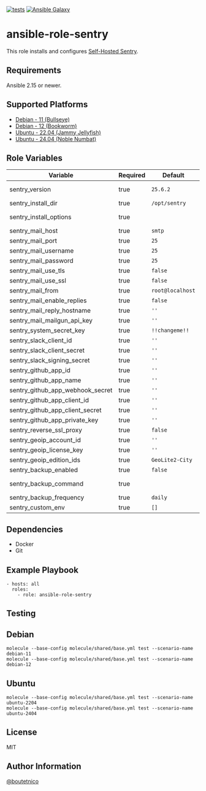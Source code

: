 [![tests](https://github.com/boutetnico/ansible-role-sentry/workflows/Test%20ansible%20role/badge.svg)](https://github.com/boutetnico/ansible-role-sentry/actions?query=workflow%3A%22Test+ansible+role%22)
[![Ansible Galaxy](https://img.shields.io/badge/galaxy-boutetnico.sentry-blue.svg)](https://galaxy.ansible.com/boutetnico/sentry)

ansible-role-sentry
===================

This role installs and configures [Self-Hosted Sentry](https://develop.sentry.dev/self-hosted/).

Requirements
------------

Ansible 2.15 or newer.

Supported Platforms
-------------------

- [Debian - 11 (Bullseye)](https://wiki.debian.org/DebianBullseye)
- [Debian - 12 (Bookworm)](https://wiki.debian.org/DebianBookworm)
- [Ubuntu - 22.04 (Jammy Jellyfish)](http://releases.ubuntu.com/22.04/)
- [Ubuntu - 24.04 (Noble Numbat)](http://releases.ubuntu.com/24.04/)

Role Variables
--------------

| Variable                         | Required | Default                | Choices   | Comments                                          |
|----------------------------------|----------|------------------------|-----------|---------------------------------------------------|
| sentry_version                   | true     | `25.6.2`               | string    | Git tag or branch to clone.                       |
| sentry_install_dir               | true     | `/opt/sentry`          | string    |                                                   |
| sentry_install_options           | true     |                        | string    | See `defaults/main.yml`.                          |
| sentry_mail_host                 | true     | `smtp`                 | string    |                                                   |
| sentry_mail_port                 | true     | `25`                   | int       |                                                   |
| sentry_mail_username             | true     | `25`                   | string    |                                                   |
| sentry_mail_password             | true     | `25`                   | string    |                                                   |
| sentry_mail_use_tls              | true     | `false`                | boolean   |                                                   |
| sentry_mail_use_ssl              | true     | `false`                | boolean   |                                                   |
| sentry_mail_from                 | true     | `root@localhost`       | string    |                                                   |
| sentry_mail_enable_replies       | true     | `false`                | boolean   |                                                   |
| sentry_mail_reply_hostname       | true     | `''`                   | string    |                                                   |
| sentry_mail_mailgun_api_key      | true     | `''`                   | string    |                                                   |
| sentry_system_secret_key         | true     | `!!changeme!!`         | string    | This *should* be set.                             |
| sentry_slack_client_id           | true     | `''`                   | string    |                                                   |
| sentry_slack_client_secret       | true     | `''`                   | string    |                                                   |
| sentry_slack_signing_secret      | true     | `''`                   | string    |                                                   |
| sentry_github_app_id             | true     | `''`                   | string    |                                                   |
| sentry_github_app_name           | true     | `''`                   | string    |                                                   |
| sentry_github_app_webhook_secret | true     | `''`                   | string    |                                                   |
| sentry_github_app_client_id      | true     | `''`                   | string    |                                                   |
| sentry_github_app_client_secret  | true     | `''`                   | string    |                                                   |
| sentry_github_app_private_key    | true     | `''`                   | string    |                                                   |
| sentry_reverse_ssl_proxy         | true     | `false`                | boolean   |                                                   |
| sentry_geoip_account_id          | true     | `''`                   | string    |                                                   |
| sentry_geoip_license_key         | true     | `''`                   | string    |                                                   |
| sentry_geoip_edition_ids         | true     | `GeoLite2-City`        | string    |                                                   |
| sentry_backup_enabled            | true     | `false`                | boolean   |                                                   |
| sentry_backup_command            | true     |                        | boolean   | See `defaults/main.yml`.                          |
| sentry_backup_frequency          | true     | `daily`                | string    |                                                   |
| sentry_custom_env                | true     | `[]`                   | list      |                                                   |

Dependencies
------------

- Docker
- Git

Example Playbook
----------------

    - hosts: all
      roles:
        - role: ansible-role-sentry

Testing
-------

## Debian

    molecule --base-config molecule/shared/base.yml test --scenario-name debian-11
    molecule --base-config molecule/shared/base.yml test --scenario-name debian-12

## Ubuntu

    molecule --base-config molecule/shared/base.yml test --scenario-name ubuntu-2204
    molecule --base-config molecule/shared/base.yml test --scenario-name ubuntu-2404

License
-------

MIT

Author Information
------------------

[@boutetnico](https://github.com/boutetnico)
